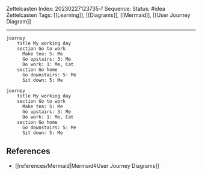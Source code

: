 Zettelcasten Index: 20230227123735-f
Sequence:
Status: #idea
Zettelcasten Tags: [[Learning]], [[Diagrams]], [[Mermaid]], [[User Journey Diagram]]

---

```
journey
    title My working day
    section Go to work
      Make tea: 5: Me
      Go upstairs: 3: Me
      Do work: 1: Me, Cat
    section Go home
      Go downstairs: 5: Me
      Sit down: 5: Me
```

```mermaid
journey
    title My working day
    section Go to work
      Make tea: 5: Me
      Go upstairs: 3: Me
      Do work: 1: Me, Cat
    section Go home
      Go downstairs: 5: Me
      Sit down: 5: Me
```

## References
- [[references/Mermaid|Mermaid#User Journey Diagrams]]